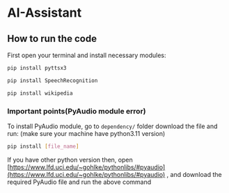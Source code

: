 # AI-Assistant

## How to run the code

First open your terminal and install necessary modules:

```bash
pip install pyttsx3

pip install SpeechRecognition

pip install wikipedia
```

### Important points(PyAudio module error)

To install PyAudio module, go to `dependency/` folder download the file and run:
(make sure your machine have python3.11 version)

```bash
pip install [file_name]
```

If you have other python version then, open [https://www.lfd.uci.edu/~gohlke/pythonlibs/#pyaudio](https://www.lfd.uci.edu/~gohlke/pythonlibs/#pyaudio) , and download the required PyAudio file and run the above command
